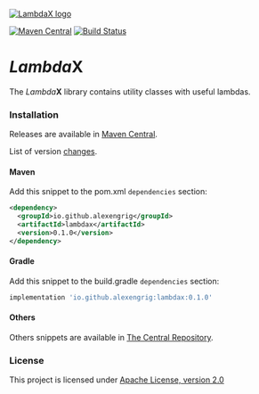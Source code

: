 <a href="https://github.com/alexengrig/lambdax"><img src="https://repository-images.githubusercontent.com/195124600/d08bbd00-9e4d-11e9-9fdb-c6e7eb1a898a" title="LambdaX" alt="LambdaX logo"></a>

[![Maven Central](https://img.shields.io/maven-central/v/io.github.alexengrig/lambdax.svg?label=Maven%20Central)](https://search.maven.org/search?q=g:%22io.github.alexengrig%22%20AND%20a:%22lambdax%22)
[![Build Status](https://travis-ci.com/alexengrig/lambdax.svg?branch=master)](https://travis-ci.com/alexengrig/lambdax)

# *Lambda*X
The *Lambda***X** library contains utility classes with useful lambdas.

### Installation

Releases are available in [Maven Central](https://repo1.maven.org/maven2/io/github/alexengrig/lambdax/).

List of version [changes](CHANGES.md).

#### Maven

Add this snippet to the pom.xml `dependencies` section:

```xml
<dependency>
  <groupId>io.github.alexengrig</groupId>
  <artifactId>lambdax</artifactId>
  <version>0.1.0</version>
</dependency>
```

#### Gradle

Add this snippet to the build.gradle `dependencies` section:

```groovy
implementation 'io.github.alexengrig:lambdax:0.1.0'
```

#### Others

Others snippets are available in [The Central Repository](https://search.maven.org/artifact/io.github.alexengrig/lambdax/0.1.0/jar).

### License

This project is licensed under [Apache License, version 2.0](https://www.apache.org/licenses/LICENSE-2.0)